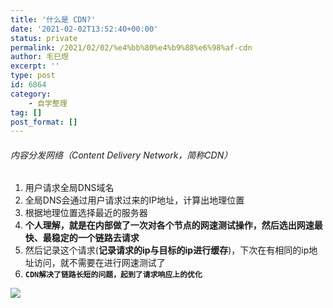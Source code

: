 ```yaml
---
title: '什么是 CDN?'
date: '2021-02-02T13:52:40+00:00'
status: private
permalink: /2021/02/02/%e4%bb%80%e4%b9%88%e6%98%af-cdn
author: 毛巳煜
excerpt: ''
type: post
id: 6864
category:
    - 自学整理
tag: []
post_format: []
---
```

###### 内容分发网络（Content Delivery Network，简称CDN）

1. 用户请求全局DNS域名
2. 全局DNS会通过用户请求过来的IP地址，计算出地理位置
3. 根据地理位置选择最近的服务器
4. **个人理解，就是在内部做了一次对各个节点的网速测试操作，然后选出网速最快、最稳定的一个链路去请求**
5. 然后记录这个请求(**记录请求的ip与目标的ip进行缓存**)，下次在有相同的ip地址访问，就不需要在进行网速测试了
6. **`CDN解决了链路长短的问题，起到了请求响应上的优化`**

[![](http://qiniu.dev-share.top/image/%E4%BB%80%E4%B9%88%E6%98%AFCDN.png)](http://qiniu.dev-share.top/image/%E4%BB%80%E4%B9%88%E6%98%AFCDN.png)